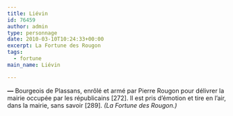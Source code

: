 ```yaml
---
title: Liévin
id: 76459
author: admin
type: personnage
date: 2010-03-10T10:24:33+00:00
excerpt: La Fortune des Rougon
tags:
  - fortune
main_name: Liévin

---
```

**—** Bourgeois de Plassans, enrôlé et armé par Pierre Rougon pour délivrer la mairie occupée par les républicains [272]. Il est pris d&rsquo;émotion et tire en l&rsquo;air, dans la mairie, sans savoir [289]. _(La Fortune des Rougon.)_
